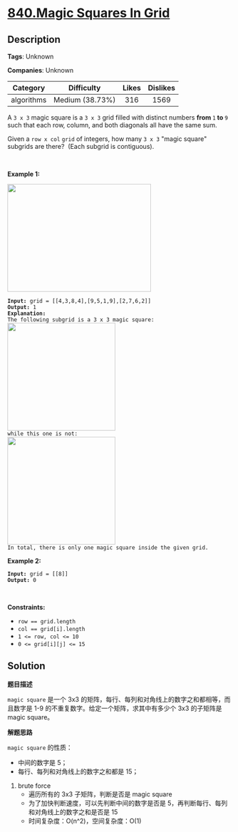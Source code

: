 # [840.Magic Squares In Grid](https://leetcode.com/problems/magic-squares-in-grid/description/)

## Description

**Tags**: Unknown

**Companies**: Unknown

|  Category  |   Difficulty    | Likes | Dislikes |
| :--------: | :-------------: | :---: | :------: |
| algorithms | Medium (38.73%) |  316  |   1569   |

<p>A <code>3 x 3</code> magic square is a <code>3 x 3</code> grid filled with distinct numbers <strong>from </strong><code>1</code><strong> to </strong><code>9</code> such that each row, column, and both diagonals all have the same sum.</p>
<p>Given a <code>row x col</code>&nbsp;<code>grid</code>&nbsp;of integers, how many <code>3 x 3</code> &quot;magic square&quot; subgrids are there?&nbsp; (Each subgrid is contiguous).</p>
<p>&nbsp;</p>
<p><strong class="example">Example 1:</strong></p>
<img alt="" src="https://assets.leetcode.com/uploads/2020/09/11/magic_main.jpg" style="width: 322px; height: 242px;" />
<pre><code><strong>Input:</strong> grid = [[4,3,8,4],[9,5,1,9],[2,7,6,2]]
<strong>Output:</strong> 1
<strong>Explanation: </strong>
The following subgrid is a 3 x 3 magic square:
<img alt="" src="https://assets.leetcode.com/uploads/2020/09/11/magic_valid.jpg" style="width: 242px; height: 242px;" />
while this one is not:
<img alt="" src="https://assets.leetcode.com/uploads/2020/09/11/magic_invalid.jpg" style="width: 242px; height: 242px;" />
In total, there is only one magic square inside the given grid.</code></pre>
<p><strong class="example">Example 2:</strong></p>
<pre><code><strong>Input:</strong> grid = [[8]]
<strong>Output:</strong> 0</code></pre>
<p>&nbsp;</p>
<p><strong>Constraints:</strong></p>
<ul>
  <li><code>row == grid.length</code></li>
  <li><code>col == grid[i].length</code></li>
  <li><code>1 &lt;= row, col &lt;= 10</code></li>
  <li><code>0 &lt;= grid[i][j] &lt;= 15</code></li>
</ul>

## Solution

**题目描述**

`magic square` 是一个 3x3 的矩阵，每行、每列和对角线上的数字之和都相等，而且数字是 1-9 的不重复数字。给定一个矩阵，求其中有多少个 3x3 的子矩阵是 magic square。

**解题思路**

`magic square` 的性质：

- 中间的数字是 5；
- 每行、每列和对角线上的数字之和都是 15；

1. brute force
   - 遍历所有的 3x3 子矩阵，判断是否是 magic square
   - 为了加快判断速度，可以先判断中间的数字是否是 5，再判断每行、每列和对角线上的数字之和是否是 15
   - 时间复杂度：O(n^2)，空间复杂度：O(1)
